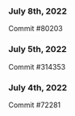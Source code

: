 ### July 8th, 2022

Commit #80203

### July 5th, 2022

Commit #314353


### July 4th, 2022

Commit #72281
